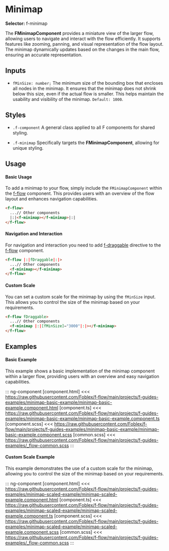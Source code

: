 ﻿# Minimap

**Selector:** f-minimap

The **FMinimapComponent** provides a miniature view of the larger flow, allowing users to navigate and interact with the flow efficiently. It supports features like zooming, panning, and visual representation of the flow layout. The minimap dynamically updates based on the changes in the main flow, ensuring an accurate representation. 

## Inputs

  - `fMinSize: number;` The minimum size of the bounding box that encloses all nodes in the minimap. It ensures that the minimap does not shrink below this size, even if the actual flow is smaller. This helps maintain the usability and visibility of the minimap. `Default: 1000`.

## Styles

  - `.f-component` A general class applied to all F components for shared styling.

  - `.f-minimap` Specifically targets the **FMinimapComponent**, allowing for unique styling.

## Usage

#### Basic Usage

To add a minimap to your flow, simply include the `FMinimapComponent` within the [f-flow](f-flow-component) component. This provides users with an overview of the flow layout and enhances navigation capabilities.

```html
<f-flow>
  ...// Other components
  |:|<f-minimap></f-minimap>|:|
</f-flow>
```

#### Navigation and Interaction

For navigation and interaction you need to add [f-draggable](f-draggable-directive) directive to the [f-flow](f-flow-component) component.

```html
<f-flow |:|fDraggable|:|>
  ...// Other components
  <f-minimap></f-minimap>
</f-flow>
```


#### Custom Scale

You can set a custom scale for the minimap by using the `fMinSize` input. This allows you to control the size of the minimap based on your requirements.

```html
<f-flow fDraggable>
  ...// Other components
  <f-minimap |:|[fMinSize]="3000"|:|></f-minimap>
</f-flow>
```

## Examples

#### Basic Example

This example shows a basic implementation of the minimap component within a larger flow, providing users with an overview and easy navigation capabilities.

::: ng-component <minimap-basic-example></minimap-basic-example>
[component.html] <<< https://raw.githubusercontent.com/Foblex/f-flow/main/projects/f-guides-examples/minimap-basic-example/minimap-basic-example.component.html
[component.ts] <<< https://raw.githubusercontent.com/Foblex/f-flow/main/projects/f-guides-examples/minimap-basic-example/minimap-basic-example.component.ts
[component.scss] <<< https://raw.githubusercontent.com/Foblex/f-flow/main/projects/f-guides-examples/minimap-basic-example/minimap-basic-example.component.scss
[common.scss] <<< https://raw.githubusercontent.com/Foblex/f-flow/main/projects/f-guides-examples/_flow-common.scss
:::

#### Custom Scale Example

This example demonstrates the use of a custom scale for the minimap, allowing you to control the size of the minimap based on your requirements.

::: ng-component <minimap-scaled-example></minimap-scaled-example>
[component.html] <<< https://raw.githubusercontent.com/Foblex/f-flow/main/projects/f-guides-examples/minimap-scaled-example/minimap-scaled-example.component.html
[component.ts] <<< https://raw.githubusercontent.com/Foblex/f-flow/main/projects/f-guides-examples/minimap-scaled-example/minimap-scaled-example.component.ts
[component.scss] <<< https://raw.githubusercontent.com/Foblex/f-flow/main/projects/f-guides-examples/minimap-scaled-example/minimap-scaled-example.component.scss
[common.scss] <<< https://raw.githubusercontent.com/Foblex/f-flow/main/projects/f-guides-examples/_flow-common.scss
:::

